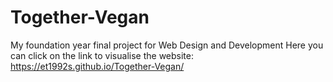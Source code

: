 # Together-Vegan
My foundation year final project for Web Design and Development
Here you can click on the link to visualise the website: https://et1992s.github.io/Together-Vegan/
